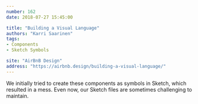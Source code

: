 ```yaml
---
number: 162
date: 2018-07-27 15:45:00

title: "Building a Visual Language"
authors: "Karri Saarinen"
tags:
- Components
- Sketch Symbols

site: "AirBnB Design"
address: "https://airbnb.design/building-a-visual-language/"
---
```


We initially tried to create these components as symbols in Sketch, which resulted in a mess. Even now, our Sketch files are sometimes challenging to maintain.
